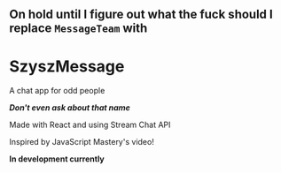 ## On hold until I figure out what the fuck should I replace `MessageTeam` with

# SzyszMessage

A chat app for odd people

***Don't even ask about that name***

Made with React and using Stream Chat API

Inspired by JavaScript Mastery's video!

**In development currently**
